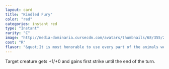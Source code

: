```yaml
---
layout: card
title: "Kindled Fury"
color: "red"
categories: instant red
type: "Instant"
rarity: "C"
image: "http://media-dominaria.cursecdn.com/avatars/thumbnails/68/355/200/283/635618440445187732.png"
cost: "R"
flavor: "&quot;It is most honorable to use every part of the animals we kill... especially if we use them to annihilate our enemies.&quot; - Surrak, the Hunt Caller"
---
```


Target creature gets +1/+0 and gains first strike until the end of the turn.
